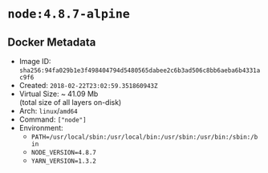 # `node:4.8.7-alpine`

## Docker Metadata

- Image ID: `sha256:94fa029b1e3f498404794d5480565dabee2c6b3ad506c8bb6aeba6b4331ac9f6`
- Created: `2018-02-22T23:02:59.351860943Z`
- Virtual Size: ~ 41.09 Mb  
  (total size of all layers on-disk)
- Arch: `linux`/`amd64`
- Command: `["node"]`
- Environment:
  - `PATH=/usr/local/sbin:/usr/local/bin:/usr/sbin:/usr/bin:/sbin:/bin`
  - `NODE_VERSION=4.8.7`
  - `YARN_VERSION=1.3.2`

